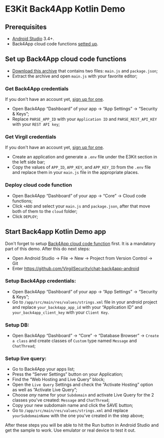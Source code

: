 # E3Kit Back4App Kotlin Demo

## Prerequisites

- [Android Studio][_android_studio] 3.4+.
- Back4App cloud code functions [setted up](#set-up-back4app-cloud-code-functions).

## Set up Back4App cloud code functions

- [Download this archive][_main_js_package_json] that contains two files: `main.js` and `package.json`;
- Extract the archive and open `main.js` with your favorite editor;

### Get Back4App credentials

If you don't have an account yet, [sign up for one](https://back4app.com).

- Open Back4App “Dashboard” of your app -> “App Settings” -> “Security & Keys”;
- Replace `PARSE_APP_ID` with your `Application ID` and `PARSE_REST_API_KEY` with your `REST API key`;

### Get Virgil credentials

If you don't have an account yet, [sign up for one](https://dashboard.virgilsecurity.com/signup).

- Create an application and generate a `.env` file under the E3Kit section in the left side bar;
- Copy the values of `APP_ID`, `APP_KEY`, and `APP_KEY_ID` from the `.env` file and replace them in your `main.js` file in the appropriate places.

### Deploy cloud code function

- Open Back4App “Dashboard” of your app -> “Core” -> Cloud code functions;
- Click `+ADD` and select your `main.js` and `package.json`, after that move both of them to the `cloud` folder;
- Click `DEPLOY`;

## Start Back4app Kotlin Demo app

Don't forget to setup [Back4App cloud code function](#set-up-back4app-cloud-code-functions) first. It is a mandatory part of this demo. After this do next steps:

- Open Android Studio -> File -> New -> Project from Version Control -> Git
- Enter https://github.com/VirgilSecurity/chat-back4app-android

### Setup Back4App credentials:

- Open Back4App “Dashboard” of your app -> “App Settings” -> “Security & Keys”;
- Go to `/app/src/main/res/values/strings.xml` file in your android project and replace `your_back4app_app_id` with your “Application ID” and `your_back4app_client_key` with your `Client Key`.

### Setup DB:

- Open Back4App “Dashboard” -> “Core” -> “Database Browser” -> `Create a class` and create classes of `Custom` type named `Message` and `ChatThread`;

### Setup live query:

- Go to Back4App your apps list;
- Press the “Server Settings” button on your Application;
- Find the “Web Hosting and Live Query” block;
- Open the `Live Query` Settings and check the “Activate Hosting” option as well as “Activate Live Query”;
- Choose *any* name for your `Subdomain` and activate Live Query for the 2 classes you've created: `Message` and `ChatThread`;
- Copy your new subdomain name and click the SAVE button;
- Go to `/app/src/main/res/values/strings.xml` and replace `yourSubdomainName` with the one you've created in the step above;

After these steps you will be able to hit the Run button in Android Studio and get the sample to work. Use emulator or real device to test it out.

[_android_studio]: https://developer.android.com/studio/index.html
[_main_js_package_json]: https://gist.github.com/cardoso/a18028d8c74891aed66fe82363cef98b/archive/1a38f808e96ea9362e1f3f2c0ec059be4321ba4e.zip
